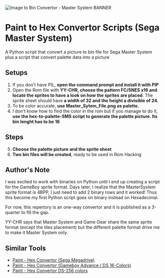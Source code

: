 ![Image to Bin Convertor - Master System BANNER](https://github.com/zigaudrey/paint-to-hex-convertor-SMS/assets/129554573/1d856ba1-4b54-4b9e-a5a6-209c6f6f5861)

# Paint to Hex Convertor Scripts (Sega Master System)
A Python script that convert a picture to bin file for Sega Master System plus a script that convert palette data into a picture

## Setups
1. If you don't have PIL, **open the command prompt and install it with PIP**
2. Open the Rom file with **YY-CHR, choose the pattern FC/SNES x16 and locate the sprites to have a look on how the sprites are placed**. The sprite sheet should have **a width of 32 and the height a divisible of 24.**
3. To be color accurate, **use Master_Sytem_File.png as palette.**
4. I don't know how to find the color in the rom but if you manage to do it, **use the hex-to-palette-SMS script to generate the palette picture. Its bin lenght has to be 16**

## Steps
5. **Choose the palette picture and the sprite sheet**
6. **Two bin files will be created**, ready to be used in Rom Hacking

## Author's Note
I was excited to work with binaries on Python until I end up creating a script for the GameBoy sprite format. Days later, I realize that the MasterSystem sprite format is 4BPP, I just need to add 2 binary rows and it worked! Thus this become my first Python script goes on binary instead on Hexadecimal.

For now, this repertory is an one-way convertor and it is published as a 3-quarter to fill the gap.

YY-CHR says that Master System and Game Gear share the same sprite format (except the tiles placement) but the different palette format drive me to make it Master System only.

## Similar Tools
+ [Paint - Hex Convertor (Sega Megadrive)](https://github.com/zigaudrey/paint-hex-convertor-MSX)
+ [Paint - Hex Convertor (Gameboy Advance / DS 16-Colors)](https://github.com/zigaudrey/paint-hex-convertor-GBA-DS)
+ [Paint - Hex Convertor DS-256 colors](https://github.com/zigaudrey/paint-hex-convertor-DS-256/tree/main)

